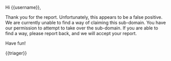 Hi {{username}},

Thank you for the report. Unfortunately, this appears to be a false positive. We are currently unable to find a way of claiming this sub-domain. You have our permission to attempt to take over the sub-domain. If you are able to find a way, please report back, and we will accept your report.

Have fun!

{{triager}}